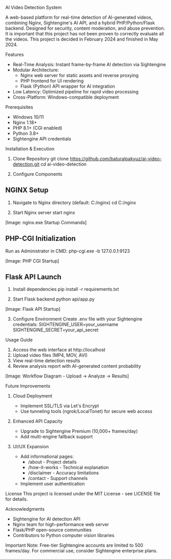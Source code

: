 AI Video Detection System

A web-based platform for real-time detection of AI-generated videos, combining Nginx, Sightengine's AI API, and a hybrid PHP/Python/Flask backend. Designed for security, content moderation, and abuse prevention. It is important that this project has not been proven to correctly evaluate all the videos. This project is decided in February 2024 and finished in May 2024.

Features
- Real-Time Analysis: Instant frame-by-frame AI detection via Sightengine
- Modular Architecture:
  * Nginx web server for static assets and reverse proxying
  * PHP frontend for UI rendering
  * Flask (Python) API wrapper for AI integration
- Low Latency: Optimized pipeline for rapid video processing
- Cross-Platform: Windows-compatible deployment

Prerequisites
- Windows 10/11
- Nginx 1.18+
- PHP 8.1+ (CGI enabled)
- Python 3.8+
- Sightengine API credentials

Installation & Execution

1. Clone Repository
git clone https://github.com/baturalpakyuz/ai-video-detection.git
cd ai-video-detection

2. Configure Components

NGINX Setup
-----------------
1. Navigate to Nginx directory (default: C:/nginx)
cd C:/nginx

2. Start Nginx server
start nginx

[Image: nginx.exe Startup Commands]

PHP-CGI Initialization
----------------------
Run as Administrator in CMD:
php-cgi.exe -b 127.0.0.1:9123

[Image: PHP CGI Startup]

Flask API Launch
----------------
1. Install dependencies
pip install -r requirements.txt

2. Start Flask backend
python api/app.py

[Image: Flask API Startup]

3. Configure Environment
Create .env file with your Sightengine credentials:
SIGHTENGINE_USER=your_username
SIGHTENGINE_SECRET=your_api_secret

Usage Guide
1. Access the web interface at http://localhost
2. Upload video files (MP4, MOV, AVI)
3. View real-time detection results
4. Review analysis report with AI-generated content probability

[Image: Workflow Diagram - Upload → Analyze → Results]

Future Improvements
1. Cloud Deployment
   - Implement SSL/TLS via Let's Encrypt
   - Use tunneling tools (ngrok/LocalTonet) for secure web access

2. Enhanced API Capacity
   - Upgrade to Sightengine Premium (10,000+ frames/day)
   - Add multi-engine fallback support

3. UI/UX Expansion
   - Add informational pages:
     * /about - Project details
     * /how-it-works - Technical explanation
     * /disclaimer - Accuracy limitations
     * /contact - Support channels
   - Implement user authentication

License
This project is licensed under the MIT License - see LICENSE file for details.

Acknowledgments
- Sightengine for AI detection API
- Nginx team for high-performance web server
- Flask/PHP open-source communities
- Contributors to Python computer vision libraries

Important Note: Free-tier Sightengine accounts are limited to 500 frames/day. For commercial use, consider Sightengine enterprise plans.
